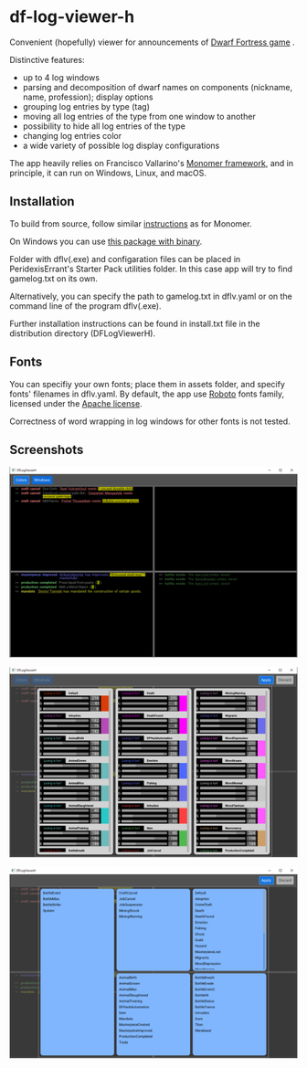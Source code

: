 # df-log-viewer-h

Convenient (hopefully) viewer for announcements of 
[Dwarf Fortress game](http://www.bay12games.com/dwarves/) .

Distinctive features:
- up to 4 log windows
- parsing and decomposition of dwarf names on components 
    (nickname, name, profession); display options
- grouping log entries by type (tag)
- moving all log entries of the type from one window to another
- possibility to hide all log entries of the type
- changing log entries color
- a wide variety of possible log display configurations

The app heavily relies on Francisco Vallarino's
[Monomer framework](https://github.com/fjvallarino/monomer), 
and in principle, it can run on Windows, Linux, and macOS.

## Installation

To build from source, follow similar 
[instructions](https://github.com/fjvallarino/monomer/blob/main/docs/tutorials/00-setup.md) 
as for Monomer.

On Windows you can use 
[this package with binary](https://drive.google.com/file/d/11teNPY7dQbf0PWJwYPqMBFyVDcfpCRPL/view?usp=sharing).

Folder with dflv(.exe) and configaration files can be placed in 
PeridexisErrant's Starter Pack utilities folder. In this case 
app will try to find gamelog.txt on its own.

Alternatively, you can specify the path to gamelog.txt in dflv.yaml
or on the command line of the program dflv(.exe).

Further installation instructions can be found in install.txt file in
the distribution directory (DFLogViewerH).

## Fonts

You can specifiy your own fonts; place them in assets folder,
and specify fonts' filenames in dflv.yaml. By default, the app use 
[Roboto](https://fonts.google.com/specimen/Roboto) fonts family,
licensed under the [Apache license](http://www.apache.org/licenses/LICENSE-2.0).

Correctness of word wrapping in log windows for other fonts is not tested.

## Screenshots

![logs screen](./DFLogViewerH0.png "Log Screen")

![colors configuration](./DFLogViewerH1.png "Colors Configuration")

![log windows configuration](./DFLogViewerH2.png "Log Windows Configuration")

